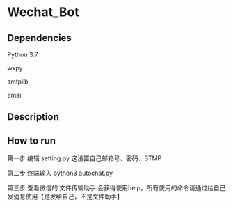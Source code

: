 # Wechat_Bot
## Dependencies
Python 3.7 

wxpy

smtplib

email


## Description



## How to run

第一步 编辑 setting.py 这设置自己邮箱号、密码、STMP

第二步 终端输入 python3 autochat.py

第三步 查看微信的 文件传输助手 会获得使用help，所有使用的命令请通过给自己发消息使用【是发给自己，不是文件助手】
